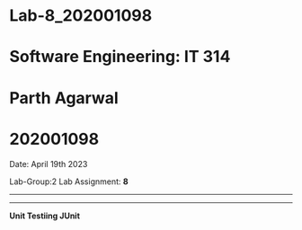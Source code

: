 # Lab-8_202001098

# **Software Engineering: IT 314**

# Parth Agarwal
# 202001098


Date: April 19th  2023

Lab-Group:2
Lab Assignment: **8**



*** 
*** 
 **Unit Testiing JUnit**  
 
